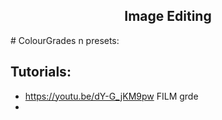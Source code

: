 <h2 align="center">Image Editing</h2>
# ColourGrades n presets:

## Tutorials:

- https://youtu.be/dY-G_jKM9pw FILM grde
- 